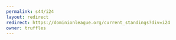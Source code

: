 ```yaml
---
permalink: s44/i24
layout: redirect
redirect: https://dominionleague.org/current_standings?div=i24
owner: truffles
---
```

